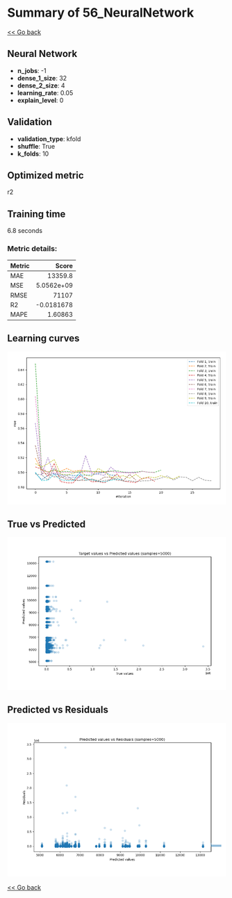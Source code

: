 # Summary of 56_NeuralNetwork

[<< Go back](../README.md)


## Neural Network
- **n_jobs**: -1
- **dense_1_size**: 32
- **dense_2_size**: 4
- **learning_rate**: 0.05
- **explain_level**: 0

## Validation
 - **validation_type**: kfold
 - **shuffle**: True
 - **k_folds**: 10

## Optimized metric
r2

## Training time

6.8 seconds

### Metric details:
| Metric   |          Score |
|:---------|---------------:|
| MAE      | 13359.8        |
| MSE      |     5.0562e+09 |
| RMSE     | 71107          |
| R2       |    -0.0181678  |
| MAPE     |     1.60863    |



## Learning curves
![Learning curves](learning_curves.png)
## True vs Predicted

![True vs Predicted](true_vs_predicted.png)


## Predicted vs Residuals

![Predicted vs Residuals](predicted_vs_residuals.png)



[<< Go back](../README.md)
